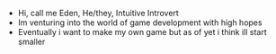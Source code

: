 - Hi, call me Eden, He/they, Intuitive Introvert
- Im venturing into the world of game development with high hopes
- Eventually i want to make my own game but as of yet i think ill start smaller
<!---
Eden-Bloo/Eden-Bloo is a ✨ special ✨ repository because its `README.md` (this file) appears on your GitHub profile.
You can click the Preview link to take a look at your changes.
--->
